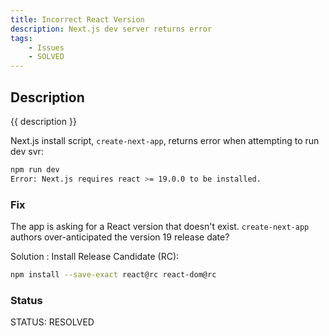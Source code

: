 ```yaml
---
title: Incorrect React Version
description: Next.js dev server returns error 
tags:
    - Issues
    - SOLVED
---
```


## Description 

{{ description }}

Next.js install script, `create-next-app`, returns error when attempting to run dev svr:

```bash
npm run dev
Error: Next.js requires react >= 19.0.0 to be installed.
```

### Fix

The app is asking for a React version that doesn't exist.  `create-next-app` authors over-anticipated the version 19 release date?  

Solution : Install Release Candidate (RC):

```bash
npm install --save-exact react@rc react-dom@rc
```

### Status 

STATUS: RESOLVED